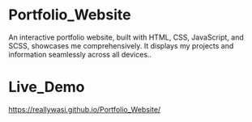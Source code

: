 # Portfolio_Website
An interactive portfolio website, built with HTML, CSS, JavaScript, and SCSS, showcases me comprehensively. It displays my projects and information seamlessly across all devices.. 
# Live_Demo
https://reallywasi.github.io/Portfolio_Website/
